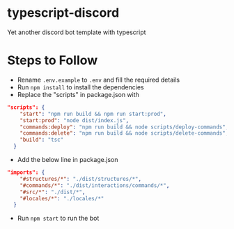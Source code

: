 # typescript-discord
Yet another discord bot template with typescript

# Steps to Follow
- Rename `.env.example` to `.env` and fill the required details
- Run `npm install` to install the dependencies
- Replace the "scripts" in package.json with 
```json
"scripts": {
    "start": "npm run build && npm run start:prod",
    "start:prod": "node dist/index.js",
    "commands:deploy": "npm run build && node scripts/deploy-commands",
    "commands:delete": "npm run build && node scripts/delete-commands",
    "build": "tsc"
  }
```
- Add the below line in package.json
```json
"imports": {
    "#structures/*": "./dist/structures/*",
    "#commands/*": "./dist/interactions/commands/*",
    "#src/*": "./dist/*",
    "#locales/*": "./locales/*"
  }
```
- Run `npm start` to run the bot